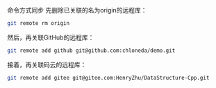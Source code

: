 命令方式同步
先删除已关联的名为origin的远程库：
```bash
git remote rm origin
```
然后，再关联GitHub的远程库：
```bash
git remote add github git@github.com:chloneda/demo.git
```
接着，再关联码云的远程库：
```bash
git remote add gitee git@gitee.com:HenryZhu/DataStructure-Cpp.git
```
